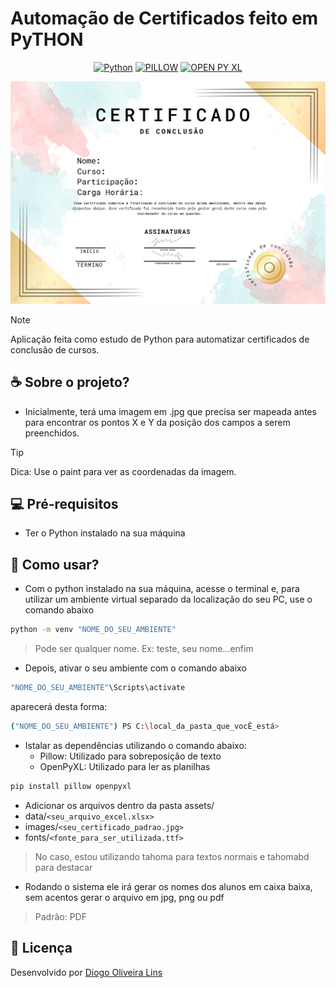 # Automação de Certificados feito em PyTHON
<span align="center">

[<img alt="Python" src="https://img.shields.io/static/v1?label=PYTHON&message=Latest&color=FF5800&labelColor=383838">](https://python.org/)
[<img alt="PILLOW" src="https://img.shields.io/static/v1?label=PILLOW&message=Latest&color=FF5800&labelColor=383838">](https://pypi.org/project/pillow/)
[<img alt="OPEN PY XL" src="https://img.shields.io/static/v1?label=OPENPYXL&message=Latest&color=FF5800&labelColor=383838">](https://openpyxl.readthedocs.io/en/stable/)

</span>

<img src="./assets/images/certificado_padrao.jpg" alt="Certificado Exemplo">

> [!NOTE]
> Aplicação feita como estudo de Python para automatizar certificados de conclusão de cursos.

## ☕ Sobre o projeto?

- Inicialmente, terá uma imagem em .jpg que precisa ser mapeada antes para encontrar os pontos X e Y da posição dos campos a serem preenchidos.

> [!TIP]
> Dica: Use o paint para ver as coordenadas da imagem.

## 💻 Pré-requisitos

- Ter o Python instalado na sua máquina

## 🚀 Como usar?


- Com o python instalado na sua máquina, acesse o terminal e, para utilizar um ambiente virtual separado da localização do seu PC, use o comando abaixo

```sh
python -m venv "NOME_DO_SEU_AMBIENTE"
```

> Pode ser qualquer nome. Ex: teste, seu nome...enfim

- Depois, ativar o seu ambiente com o comando abaixo

```sh
"NOME_DO_SEU_AMBIENTE"\Scripts\activate 
```
aparecerá desta forma:

```sh
("NOME_DO_SEU_AMBIENTE") PS C:\local_da_pasta_que_vocÊ_está>
```
- Istalar as dependências utilizando o comando abaixo:
  - Pillow: Utilizado para sobreposição de texto
  - OpenPyXL: Utilizado para ler as planilhas

```sh
pip install pillow openpyxl
```

- Adicionar os arquivos dentro da pasta assets/
 - data/`<seu_arquivo_excel.xlsx>`
 - images/`<seu_certificado_padrao.jpg>`
 - fonts/`<fonte_para_ser_utilizada.ttf>`
 
 > No caso, estou utilizando tahoma para textos normais e tahomabd para destacar

- Rodando o sistema ele irá gerar os nomes dos alunos em caixa baixa, sem acentos gerar o arquivo em jpg, png ou pdf 

> Padrão: PDF

## 🔑 Licença

Desenvolvido por [Diogo Oliveira Lins](https://goatech.com.br)